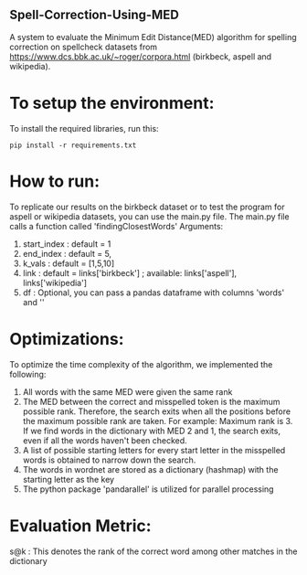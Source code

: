 ## Spell-Correction-Using-MED
A system to evaluate the Minimum Edit Distance(MED) algorithm for spelling correction on spellcheck datasets from https://www.dcs.bbk.ac.uk/~roger/corpora.html (birkbeck, aspell and wikipedia).

# To setup the environment:
To  install the required libraries, run this:
```
pip install -r requirements.txt
```

# How to run:
To replicate our results on the birkbeck dataset or to test the program for aspell or wikipedia datasets, you can use the main.py file. 
The main.py file calls a function called 'findingClosestWords'
Arguments:
1. start_index : default = 1 
2. end_index   : default = 5, 
3. k_vals      : default = [1,5,10]
4. link        : default = links['birkbeck'] ; available: links['aspell'], links['wikipedia']
5. df          : Optional, you can pass a pandas dataframe with columns 'words' and '' 

# Optimizations:
To optimize the time complexity of the algorithm, we implemented the following:

1. All words with the same MED were given the same rank
2. The MED between the correct and misspelled token is the maximum possible rank. Therefore, the search exits when all the positions before the maximum possible rank are taken. For example: Maximum rank is 3. If we find words in the dictionary with MED 2 and 1, the search exits, even if all the words haven't been checked.
3. A list of possible starting letters for every start letter in the misspelled words is obtained to narrow down the search.
4. The words in wordnet are stored as a dictionary (hashmap) with the starting letter as the key
5. The python package 'pandarallel' is utilized for parallel processing


# Evaluation Metric:
s@k : This denotes the rank of the correct word among other matches in the dictionary



